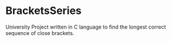 # BracketsSeries

University Project written in C language to find the longest correct sequence of close brackets.
